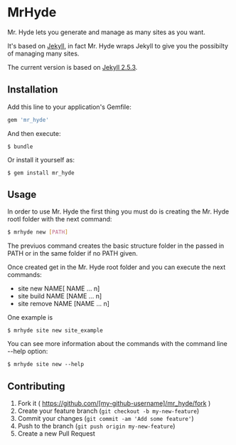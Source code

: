 # MrHyde

Mr. Hyde lets you generate and manage as many sites as you want.

It's based on [Jekyll](https://github.com/jekyll/jekyll), in fact Mr. Hyde wraps Jekyll to give you the possibilty of managing many sites.

The current version is based on [Jekyll 2.5.3](https://github.com/jekyll/jekyll/tree/v2.5.3).

## Installation

Add this line to your application's Gemfile:

```ruby
gem 'mr_hyde'
```

And then execute:

    $ bundle

Or install it yourself as:

    $ gem install mr_hyde

## Usage

In order to use Mr. Hyde the first thing you must do is creating the Mr. Hyde rootl folder with the next command:

```bash
$ mrhyde new [PATH]
```

The previuos command creates the basic structure folder in the passed in PATH or in the same folder if no PATH given.

Once created get in the Mr. Hyde root folder and you can execute the next commands:

* site new NAME[ NAME ... n]
* site build NAME [NAME ... n]
* site remove NAME [NAME ... n]

One example is 

    $ mrhyde site new site_example

You can see more information about the commands with the command line --help option:

    $ mrhyde site new --help


## Contributing

1. Fork it ( https://github.com/[my-github-username]/mr_hyde/fork )
2. Create your feature branch (`git checkout -b my-new-feature`)
3. Commit your changes (`git commit -am 'Add some feature'`)
4. Push to the branch (`git push origin my-new-feature`)
5. Create a new Pull Request

